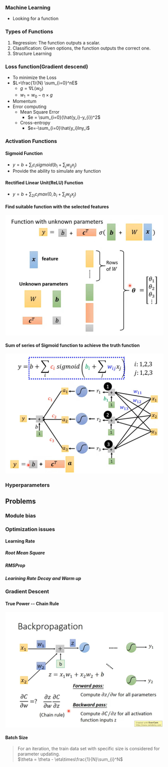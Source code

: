 ### Machine Learning  
- Looking for a function  

### Types of Functions  
1. Regression: The function outputs a scalar.  
2. Classification: Given options, the function outputs the correct one.  
3. Structure Learning  

### Loss function(Gradient descend)  
- To minimize the Loss  
- $L=\frac{1}{N} \sum_{i=0}^nE$
    - $g=\nabla L(w_0)$
    - $w_1 = w_0 - \eta\times g$
- Momentum  
- Error computing  
    - Mean Square Error  
        - $e = \sum_{i=0}(\hat{y_i}-y_{i})^2$
    - Cross-entropy  
        - $e=-\sum_{i=0}\hat{y_i}lny_i$


### Activation Functions  

#### Sigmoid Function  
- $y = b + \sum_{i}c_isigmoid(b_i+\sum_jw_{ij}x_j)$
- Provide the ability to simulate any function  

#### Rectified Linear Unit(ReLU) Function  
- $y = b + \sum_{2i}c_imax(0,b_i+\sum_jw_{ij}x_j)$

#### Find suitable function with the selected features  
![feature](./img/feature.jpg)  

#### Sum of series of Sigmoid function to achieve the truth function    
![neural](./img/neural.jpg)


### Hyperparameters  

## Problems  

### Module bias  

### Optimization issues  

#### Learning Rate  

##### Root Mean Square  

##### RMSProp

##### Learining Rate Decay and Warm up  

### Gradient Descent

#### True Power -- Chain Rule  
![backpropagation](./img/backpropagation.jpg)

#### Batch Size  
> For an iteration, the train data set with specific size is considered for parameter updating.  
$\theta = \theta - \eta\times\frac{1}{N}\sum_{i}^N$





